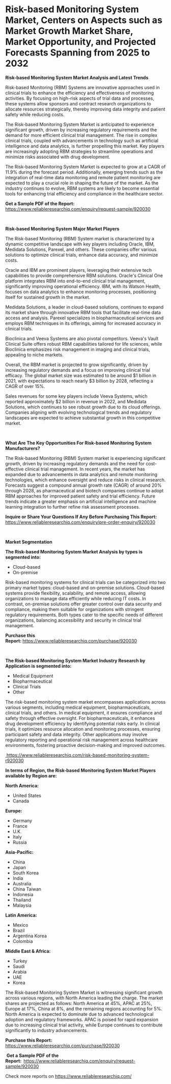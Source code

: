 <p><h1>Risk-based Monitoring System Market, Centers on Aspects such as Market Growth Market Share, Market Opportunity, and Projected Forecasts Spanning from 2025 to 2032</h1></p><p><strong>Risk-based Monitoring System Market Analysis and Latest Trends</strong></p>
<p><p>Risk-based Monitoring (RBM) Systems are innovative approaches used in clinical trials to enhance the efficiency and effectiveness of monitoring activities. By focusing on high-risk aspects of trial data and processes, these systems allow sponsors and contract research organizations to allocate resources strategically, thereby improving data integrity and patient safety while reducing costs.</p><p>The Risk-based Monitoring System Market is anticipated to experience significant growth, driven by increasing regulatory requirements and the demand for more efficient clinical trial management. The rise in complex clinical trials, coupled with advancements in technology such as artificial intelligence and data analytics, is further propelling this market. Key players are increasingly adopting RBM strategies to streamline operations and minimize risks associated with drug development.</p><p>The Risk-based Monitoring System Market is expected to grow at a CAGR of 11.9% during the forecast period. Additionally, emerging trends such as the integration of real-time data monitoring and remote patient monitoring are expected to play a crucial role in shaping the future of the market. As the industry continues to evolve, RBM systems are likely to become essential tools for enhancing trial efficiency and compliance in the healthcare sector.</p></p>
<p><strong>Get a Sample PDF of the Report:&nbsp;</strong> <a href="https://www.reliableresearchiq.com/enquiry/request-sample/920030?utm_campaign=3318&utm_medium=2&utm_source=Github&utm_content=ia&utm_term=11032025&utm_id=risk-based-monitoring-system">https://www.reliableresearchiq.com/enquiry/request-sample/920030</a></p>
<p>&nbsp;</p>
<p><strong>Risk-based Monitoring System Major Market Players</strong></p>
<p><p>The Risk-based Monitoring (RBM) System market is characterized by a dynamic competitive landscape with key players including Oracle, IBM, Medidata Solutions, Parexel, and others. These companies offer various solutions to optimize clinical trials, enhance data accuracy, and minimize costs.</p><p>Oracle and IBM are prominent players, leveraging their extensive tech capabilities to provide comprehensive RBM solutions. Oracle's Clinical One platform integrates RBM into end-to-end clinical trial management, significantly improving operational efficiency. IBM, with its Watson Health, focuses on data analytics to enhance monitoring processes, positioning itself for sustained growth in the market.</p><p>Medidata Solutions, a leader in cloud-based solutions, continues to expand its market share through innovative RBM tools that facilitate real-time data access and analysis. Parexel specializes in biopharmaceutical services and employs RBM techniques in its offerings, aiming for increased accuracy in clinical trials.</p><p>Bioclinica and Veeva Systems are also pivotal competitors. Veeva's Vault Clinical Suite offers robust RBM capabilities tailored for life sciences, while Bioclinica emphasizes risk management in imaging and clinical trials, appealing to niche markets.</p><p>Overall, the RBM market is projected to grow significantly, driven by increasing regulatory demands and a focus on improving clinical trial efficacy. The global market size was estimated to be around $1 billion in 2021, with expectations to reach nearly $3 billion by 2028, reflecting a CAGR of over 15%.</p><p>Sales revenues for some key players include Veeva Systems, which reported approximately $2 billion in revenue in 2022, and Medidata Solutions, which continues to see robust growth due to its cloud offerings. Companies aligning with evolving technological trends and regulatory landscapes are expected to achieve substantial growth in this competitive market.</p></p>
<p>&nbsp;</p>
<p><strong>What Are The Key Opportunities For Risk-based Monitoring System Manufacturers?</strong></p>
<p><p>The Risk-based Monitoring (RBM) System market is experiencing significant growth, driven by increasing regulatory demands and the need for cost-effective clinical trial management. In recent years, the market has expanded due to advancements in data analytics and remote monitoring technologies, which enhance oversight and reduce risks in clinical research. Forecasts suggest a compound annual growth rate (CAGR) of around 20% through 2028, as pharmaceutical and biotech companies continue to adopt RBM approaches for improved patient safety and trial efficiency. Future trends indicate a greater emphasis on artificial intelligence and machine learning integration to further refine risk assessment processes.</p></p>
<p><strong>Inquire or Share Your Questions If Any Before Purchasing This Report:</strong> <a href="https://www.reliableresearchiq.com/enquiry/pre-order-enquiry/920030?utm_campaign=3318&utm_medium=2&utm_source=Github&utm_content=ia&utm_term=11032025&utm_id=risk-based-monitoring-system">https://www.reliableresearchiq.com/enquiry/pre-order-enquiry/920030</a></p>
<p>&nbsp;</p>
<p><strong>Market Segmentation</strong></p>
<p><strong>The Risk-based Monitoring System Market Analysis by types is segmented into:</strong></p>
<p><ul><li>Cloud-based</li><li>On-premise</li></ul></p>
<p><p>Risk-based monitoring systems for clinical trials can be categorized into two primary market types: cloud-based and on-premise solutions. Cloud-based systems provide flexibility, scalability, and remote access, allowing organizations to manage data efficiently while reducing IT costs. In contrast, on-premise solutions offer greater control over data security and compliance, making them suitable for organizations with stringent regulatory requirements. Both types cater to the specific needs of different organizations, balancing accessibility and security in clinical trial management.</p></p>
<p><strong>Purchase this Report:&nbsp;</strong><a href="https://www.reliableresearchiq.com/purchase/920030?utm_campaign=3318&utm_medium=2&utm_source=Github&utm_content=ia&utm_term=11032025&utm_id=risk-based-monitoring-system">https://www.reliableresearchiq.com/purchase/920030</a></p>
<p>&nbsp;</p>
<p><strong>The Risk-based Monitoring System Market Industry Research by Application is segmented into:</strong></p>
<p><ul><li>Medical Equipment</li><li>Biopharmaceutical</li><li>Clinical Trials</li><li>Other</li></ul></p>
<p><p>The risk-based monitoring system market encompasses applications across various segments, including medical equipment, biopharmaceuticals, clinical trials, and others. In medical equipment, it ensures compliance and safety through effective oversight. For biopharmaceuticals, it enhances drug development efficiency by identifying potential risks early. In clinical trials, it optimizes resource allocation and monitoring processes, ensuring participant safety and data integrity. Other applications may involve regulatory reporting and operational risk management across healthcare environments, fostering proactive decision-making and improved outcomes.</p></p>
<p><a href="https://www.reliableresearchiq.com/risk-based-monitoring-system-r920030?utm_campaign=3318&utm_medium=2&utm_source=Github&utm_content=ia&utm_term=11032025&utm_id=risk-based-monitoring-system">&nbsp;https://www.reliableresearchiq.com/risk-based-monitoring-system-r920030</a></p>
<p><strong>In terms of Region, the Risk-based Monitoring System Market Players available by Region are:</strong></p>
<p>
    <p> <strong> North America: </strong>
        <ul>
            <li>United States</li>
            <li>Canada</li>
        </ul>
        </p> 
    <p> <strong> Europe: </strong>
        <ul>
            <li>Germany</li>
            <li>France</li>
            <li>U.K.</li>
            <li>Italy</li>
            <li>Russia</li>
        </ul>
        </p> 
    <p> <strong> Asia-Pacific: </strong>
        <ul>
            <li>China</li>
            <li>Japan</li>
            <li>South Korea</li>
            <li>India</li>
            <li>Australia</li>
            <li>China Taiwan</li>
            <li>Indonesia</li>
            <li>Thailand</li>
            <li>Malaysia</li>
        </ul>
        </p> 
    <p> <strong> Latin America: </strong>
        <ul>
            <li>Mexico</li>
            <li>Brazil</li>
            <li>Argentina Korea</li>
            <li>Colombia</li>
        </ul>
        </p> 
    <p> <strong> Middle East & Africa: </strong>
        <ul>
            <li>Turkey</li>
            <li>Saudi</li>
            <li>Arabia</li>
            <li>UAE</li>
            <li>Korea</li>
        </ul>
    </p>
    </p>
<p><p>The Risk-based Monitoring System Market is witnessing significant growth across various regions, with North America leading the charge. The market shares are projected as follows: North America at 45%, APAC at 25%, Europe at 17%, China at 8%, and the remaining regions accounting for 5%. North America is expected to dominate due to advanced technological adoption and regulatory frameworks. APAC is poised for rapid expansion due to increasing clinical trial activity, while Europe continues to contribute significantly to industry advancements.</p></p>
<p><strong>Purchase this Report: </strong><a href="https://www.reliableresearchiq.com/purchase/920030?utm_campaign=3318&utm_medium=2&utm_source=Github&utm_content=ia&utm_term=11032025&utm_id=risk-based-monitoring-system">https://www.reliableresearchiq.com/purchase/920030</a></p>
<p>&nbsp;<strong>Get a Sample PDF of the Report:&nbsp;&nbsp;</strong><a href="https://www.reliableresearchiq.com/enquiry/request-sample/920030?utm_campaign=3318&utm_medium=2&utm_source=Github&utm_content=ia&utm_term=11032025&utm_id=risk-based-monitoring-system">https://www.reliableresearchiq.com/enquiry/request-sample/920030</a></p>
<p><strong></strong></p>
<p>Check more reports on <a href="https://www.reliableresearchiq.com/?utm_campaign=3318&utm_medium=2&utm_source=Github&utm_content=ia&utm_term=11032025&utm_id=risk-based-monitoring-system">https://www.reliableresearchiq.com/</a></p>